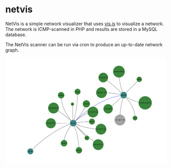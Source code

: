 # netvis

NetVis is a simple network visualizer that uses [vis.js](http://visjs.org/) to visualize a network.  The network is ICMP-scanned in PHP and results are stored in a MySQL database. 

The NetVis scanner can be run via cron to produce an up-to-date network graph.

![image](https://github.com/teverett/netvis/blob/master/eg/eg1.png)
